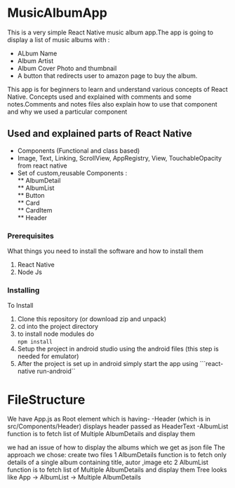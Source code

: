 # MusicAlbumApp

This is a very simple React Native music album app.The app is going to display a list of music albums with :

- ALbum Name
- Album Artist
- Album Cover Photo and thumbnail
- A button that redirects user to amazon page to buy the album.


This app is for beginners to learn and understand various concepts of React Native.
Concepts used and explained with comments and some notes.Comments and notes files also explain how to use that component and why we used a particular component

## Used and explained parts of React Native
* Components (Functional and class based)  
* Image, Text, Linking, ScrollView, AppRegistry, View, TouchableOpacity from react native  
* Set of custom,reusable Components :  
  ** AlbumDetail  
  ** AlbumList  
  ** Button  
  ** Card  
  ** CardItem  
  ** Header  

### Prerequisites

What things you need to install the software and how to install them  

1. React Native  
2. Node Js  

### Installing

To Install  
1. Clone this repository (or download zip and unpack)  
2. cd into the project directory  
3. to install node modules do  
 ```npm install```  
4. Setup the project in android studio using the android files (this step is needed for emulator)
5. After the project is set up in android simply start the app using
```react-native run-android``


# FileStructure

We have
  App.js as Root element which is having-
    -Header (which is in src/Components/Header)
      displays header passed as HeaderText
    -AlbumList
      function is to fetch list of Multiple AlbumDetails and display them

  we had an issue of how to display the albums which we get as json file
  The approach we chose:
    create two files
    1 AlbumDetails
      function is to fetch only details of a single album
      containing title, autor ,image etc
    2 AlbumList
      function is to fetch list of Multiple AlbumDetails and display them
    Tree looks like
    App -> AlbumList -> Multiple AlbumDetails

